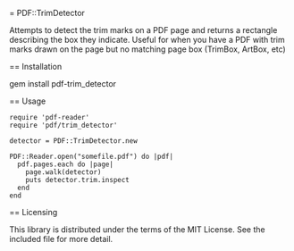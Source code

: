 = PDF::TrimDetector

Attempts to detect the trim marks on a PDF page and returns a rectangle
describing the box they indicate. Useful for when you have a PDF with trim
marks drawn on the page but no matching page box (TrimBox, ArtBox, etc)

== Installation

  gem install pdf-trim_detector

== Usage

    require 'pdf-reader'
    require 'pdf/trim_detector'

    detector = PDF::TrimDetector.new

    PDF::Reader.open("somefile.pdf") do |pdf|
      pdf.pages.each do |page|
        page.walk(detector)
        puts detector.trim.inspect
      end
    end

== Licensing

This library is distributed under the terms of the MIT License. See the included file for
more detail.
